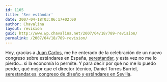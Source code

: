 ```yaml
---
id: 1105
title: 'Ser estándar'
date: 2007-04-18T03:06:17+02:00
author: Chavalina
layout: revision
guid: http://www.wp.chavalina.net/2007/04/18/789-revision/
permalink: /2007/04/18/789-revision/
---
```

Hoy, gracias a <a href="http://usalo.es/" target="_blank">Juan Carlos</a>, me he enterado de la celebración de un nuevo congreso sobre estándares en España, <a href="http://serestandar.es/index.html" target="_blank">serestandar</a>, y esta vez no me lo pierdo… si la economía lo permite. Y para decir por qué no me lo puedo perder, qué mejor que el director técnico, Daniel Torres Burriel, <a href="http://www.torresburriel.com/weblog/2007/04/13/serestandares-difusion-de-los-estandares-web-y-sus-diferentes-vertientes-y-aplicaciones/" target="_blank">serestandar.es, congreso de diseño y estándares en Sevilla</a>.